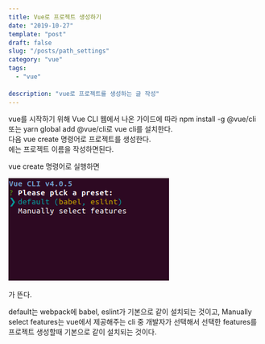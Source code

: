 ```yaml
---
title: Vue로 프로젝트 생성하기
date: "2019-10-27"
template: "post"
draft: false
slug: "/posts/path_settings"
category: "vue"
tags:
  - "vue"

description: "vue로 프로젝트를 생성하는 글 작성"
---
```


vue를 시작하기 위해 Vue CLI 웹에서 나온 가이드에 따라
npm install -g @vue/cli 또는 yarn global add @vue/cli로 vue cli를 설치한다.  
다음 vue create <project> 명령어로 프로젝트를 생성한다.  
<project>에는 프로젝트 이름을 작성하면된다.

vue create <project> 명령어로 실행하면

![vue_cli_img](/media/vue_cli.png)

가 뜬다.

default는 webpack에 babel, eslint가 기본으로 같이 설치되는 것이고, Manually select features는 vue에서 제공해주는 cli 중 개발자가 선택해서 선택한 features를 프로젝트 생성할때 기본으로 같이 설치되는 것이다.
